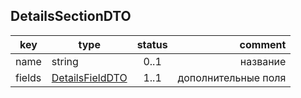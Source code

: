## DetailsSectionDTO

key | type | status | comment
--- | ---- | :----: | ---:
name | string | 0..1 | название
fields | [DetailsFieldDTO](#detailsfielddto) | 1..1 | дополнительные поля
